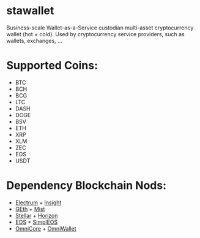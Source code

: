 # stawallet
Business-scale Wallet-as-a-Service custodian multi-asset cryptocurrency wallet (hot + cold).  Used by cryptocurrency service providers, such as wallets, exchanges, ...

# Supported Coins:
* BTC
* BCH
* BCG
* LTC
* DASH
* DOGE
* BSV
* ETH
* XRP
* XLM
* ZEC
* EOS
* USDT

# Dependency Blockchain Nods:
* [Electrum](https://github.com/kyuupichan/electrumx) + [Insight](https://github.com/bitpay/insight)
* [GEth](https://github.com/ethereum/go-ethereum) + [Mist](https://github.com/ethereum/mist)
* [Stellar](https://github.com/stellar/stellar-core) + [Horizon](https://github.com/stellar/horizon)
* [EOS](https://github.com/EOSIO/eos) + [SimplEOS](https://github.com/eosrio/simpleos)
* [OmniCore](https://github.com/OmniLayer/omnicore) + [OmniWallet](https://github.com/OmniLayer/omniwallet)